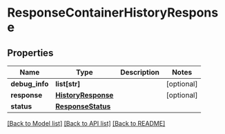 # ResponseContainerHistoryResponse

## Properties
Name | Type | Description | Notes
------------ | ------------- | ------------- | -------------
**debug_info** | **list[str]** |  | [optional] 
**response** | [**HistoryResponse**](HistoryResponse.md) |  | [optional] 
**status** | [**ResponseStatus**](ResponseStatus.md) |  | 

[[Back to Model list]](../README.md#documentation-for-models) [[Back to API list]](../README.md#documentation-for-api-endpoints) [[Back to README]](../README.md)


